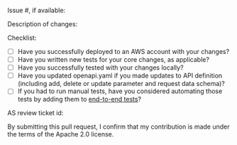 Issue #, if available:

Description of changes:

Checklist:

<!-- You can erase any parts of this template not applicable to your Pull Request. -->

- [ ] Have you successfully deployed to an AWS account with your changes?
- [ ] Have you written new tests for your core changes, as applicable?
- [ ] Have you successfully tested with your changes locally?
- [ ] Have you updated openapi.yaml if you made updates to API definition (including add, delete or update parameter and request data schema)?
- [ ] If you had to run manual tests, have you considered automating those tests by adding them to [end-to-end tests](../main/end-to-end-tests/README.md)?

<!-- For major releases please provide internal ticket id -->

AS review ticket id:

By submitting this pull request, I confirm that my contribution is made under the terms of the Apache 2.0 license.